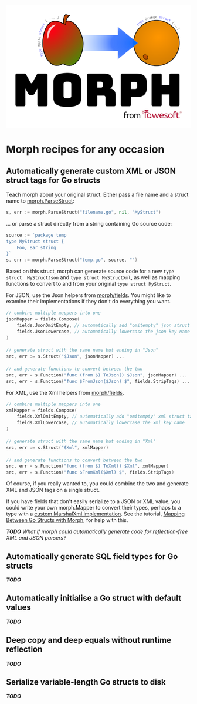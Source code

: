 [![Morph](../morph.png)](https://github.com/tawesoft/morph)

# Morph recipes for any occasion

## Automatically generate custom XML or JSON struct tags for Go structs

Teach morph about your original struct. Either pass a 
file name and a struct name to [morph.ParseStruct]:

```go
s, err := morph.ParseStruct("filename.go", nil, "MyStruct")
```

... or parse a struct directly from a string containing Go source code:

```go
source := `package temp
type MyStruct struct {
    Foo, Bar string
}`
s, err := morph.ParseStruct("temp.go", source, "")
```

Based on this struct, morph can generate source code for a new `type struct 
MyStructJson` and `type struct MyStructXml`, as well as mapping functions to
convert to and from your original `type struct MyStruct`.

For JSON, use the Json helpers from [morph/fields]. You might like 
to examine their implementations if they don't do everything you want.

```go
// combine multiple mappers into one
jsonMapper = fields.Compose(
    fields.JsonOmitEmpty, // automatically add "omitempty" json struct tag
    fields.JsonLowercase, // automatically lowercase the json key name
)

// generate struct with the same name but ending in "Json"
src, err := s.Struct("$Json", jsonMapper) ...

// and generate functions to convert between the two
src, err = s.Function("func (from $) ToJson() $Json", jsonMapper) ...
src, err = s.Function("func $FromJson($Json) $", fields.StripTags) ...
``` 

For XML, use the Xml helpers from [morph/fields].

```go
// combine multiple mappers into one
xmlMapper = fields.Compose(
    fields.XmlOmitEmpty, // automatically add "omitempty" xml struct tag
    fields.XmlLowercase, // automatically lowercase the xml key name
)

// generate struct with the same name but ending in "Xml"
src, err := s.Struct("$Xml", xmlMapper)

// and generate functions to convert between the two
src, err = s.Function("func (from $) ToXml() $Xml", xmlMapper)
src, err = s.Function("func $FromXml($Xml) $", fields.StripTags)
```

Of course, if you really wanted to, you could combine the two and generate
XML and JSON tags on a single struct.

If you have fields that don't easily serialize to a JSON or XML value,
you could write your own morph.Mapper to convert their types, perhaps to a type 
with a [custom MarshalXml implementation]. See the tutorial, [Mapping 
Between Go Structs with Morph], for help with this.

***TODO*** *What if morph could automatically generate code for reflection-free 
XML and JSON parsers?*

## Automatically generate SQL field types for Go structs

***TODO***

## Automatically initialise a Go struct with default values

***TODO***

## Deep copy and deep equals without runtime reflection

***TODO***

## Serialize variable-length Go structs to disk

***TODO***

[morph.ParseStruct]: https://pkg.go.dev/github.com/tawesoft/morph#ParseStruct
[morph/fields]: https://pkg.go.dev/github.com/tawesoft/morph/fields
[Mapping Between Go Structs with Morph]: mapping-between-go-structs.md
[custom MarshalXml implementation]: https://pkg.go.dev/encoding/xml#example-package-CustomMarshalXML
